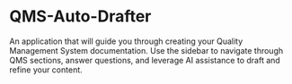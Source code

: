 # QMS-Auto-Drafter
An application that will guide you through creating your Quality Management System documentation. Use the sidebar to navigate through QMS sections, answer questions, and leverage AI assistance to draft and refine your content.
